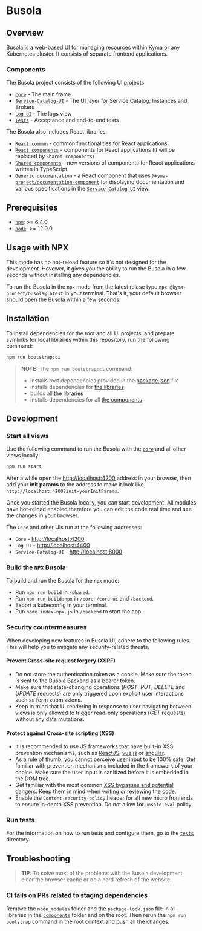 # Busola

## Overview

Busola is a web-based UI for managing resources within Kyma or any Kubernetes cluster. It consists of separate frontend applications.

### Components

The Busola project consists of the following UI projects:

- [`Core`](./core) - The main frame
- [`Service-Catalog-UI`](./service-catalog-ui) - The UI layer for Service Catalog, Instances and Brokers
- [`Log UI`](./logging) - The logs view
- [`Tests`](./tests) - Acceptance and end-to-end tests

The Busola also includes React libraries:

- [`React common`](./common) - common functionalities for React applications
- [`React components`](./components/react) - components for React applications (it will be replaced by `Shared components`)
- [`Shared components`](./components/shared) - new versions of components for React applications written in TypeScript
- [`Generic documentation`](./components/generic-documentation) - a React component that uses [`@kyma-project/documentation-component`](https://github.com/kyma-incubator/documentation-component) for displaying documentation and various specifications in the [`Service-Catalog-UI`](./service-catalog-ui) view.

## Prerequisites

- [`npm`](https://www.npmjs.com/): >= 6.4.0
- [`node`](https://nodejs.org/en/): >= 12.0.0

## Usage with NPX

This mode has no hot-reload feature so it's not designed for the development. Hovewer, it gives you the ability to run the Busola in a few seconds without installing any dependencies.

To run the Busola in the `npx` mode from the latest relase type `npx @kyma-project/busola@latest` in your terminal. That's it, your default browser should open the Busola within a few seconds.

## Installation

To install dependencies for the root and all UI projects, and prepare symlinks for local libraries within this repository, run the following command:

```bash
npm run bootstrap:ci
```

> **NOTE:** The `npm run bootstrap:ci` command:
>
> - installs root dependencies provided in the [package.json](./package.json) file
> - installs dependencies for [the libraries](#Components)
> - builds all [the libraries](#Components)
> - installs dependencies for all [the components](#Components)

## Development

### Start all views

Use the following command to run the Busola with the [`core`](./core) and all other views locally:

```bash
npm run start
```

After a while open the [http://localhost:4200](http://localhost:4200) address in your browser, then add your **init params** to the address to make it look like `http://localhost:4200?init=yourInitParams`.

Once you started the Busola locally, you can start development. All modules have hot-reload enabled therefore you can edit the code real time and see the changes in your browser.

The `Core` and other UIs run at the following addresses:

- `Core` - [http://localhost:4200](http://localhost:4200)
- `Log UI` - [http://localhost:4400](http://localhost:4400)
- `Service-Catalog-UI` - [http://localhost:8000](http://localhost:8000)

### Build the `NPX` Busola

To build and run the Busola for the `npx` mode:

- Run `npm run build` in `/shared`.
- Run `npm run build:npx` in `/core`, `/core-ui` and `/backend`.
- Export a kubeconfig in your terminal.
- Run `node index-npx.js` in `/backend` to start the app.

### Security countermeasures

When developing new features in Busola UI, adhere to the following rules. This will help you to mitigate any security-related threats.

#### Prevent Cross-site request forgery (XSRF)

- Do not store the authentication token as a cookie. Make sure the token is sent to the Busola Backend as a bearer token.
- Make sure that state-changing operations (_POST_, _PUT_, _DELETE_ and _UPDATE_ requests) are only triggered upon explicit user interactions such as form submissions.
- Keep in mind that UI rendering in response to user navigating between views is only allowed to trigger read-only operations (_GET_ requests) without any data mutations.

#### Protect against Cross-site scripting (XSS)

- It is recommended to use JS frameworks that have built-in XSS prevention mechanisms, such as [ReactJS](https://reactjs.org/docs/introducing-jsx.html#jsx-prevents-injection-attacks), [vue.js](https://vuejs.org/v2/guide/security.html#What-Vue-Does-to-Protect-You) or [angular](https://angular.io/guide/security#angulars-cross-site-scripting-security-model).
- As a rule of thumb, you cannot perceive user input to be 100% safe. Get familiar with prevention mechanisms included in the framework of your choice. Make sure the user input is sanitized before it is embedded in the DOM tree.
- Get familiar with the most common [XSS bypasses and potential dangers](https://stackoverflow.com/questions/33644499/what-does-it-mean-when-they-say-react-is-xss-protected). Keep them in mind when writing or reviewing the code.
- Enable the `Content-security-policy` header for all new micro frontends to ensure in-depth XSS prevention. Do not allow for `unsafe-eval` policy.

### Run tests

For the information on how to run tests and configure them, go to the [`tests`](tests) directory.

## Troubleshooting

> **TIP:** To solve most of the problems with the Busola development, clear the browser cache or do a hard refresh of the website.

### CI fails on PRs related to staging dependencies

Remove the `node_modules` folder and the `package-lock.json` file in all libraries in the [`components`](./components) folder and on the root. Then rerun the `npm run bootstrap` command in the root context and push all the changes.
